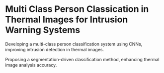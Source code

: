 # Multi Class Person Classication in Thermal Images for Intrusion Warning Systems
Developing a multi-class person classiﬁcation system using CNNs, improving intrusion detection in thermal images.

Proposing a segmentation-driven classiﬁcation method, enhancing thermal image analysis accuracy.
